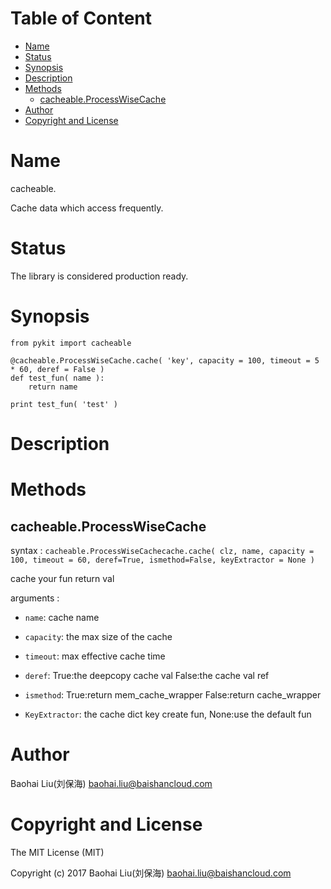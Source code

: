 <!-- START doctoc generated TOC please keep comment here to allow auto update -->
<!-- DON'T EDIT THIS SECTION, INSTEAD RE-RUN doctoc TO UPDATE -->
#   Table of Content

- [Name](#name)
- [Status](#status)
- [Synopsis](#synopsis)
- [Description](#description)
- [Methods](#methods)
  - [cacheable.ProcessWiseCache](#cacheableprocesswisecache)
- [Author](#author)
- [Copyright and License](#copyright-and-license)

# Name

cacheable.

Cache data which access frequently.

# Status

The library is considered production ready.

# Synopsis

```
from pykit import cacheable

@cacheable.ProcessWiseCache.cache( 'key', capacity = 100, timeout = 5 * 60, deref = False )
def test_fun( name ):
    return name

print test_fun( 'test' )
```

# Description


# Methods

## cacheable.ProcessWiseCache

 syntax :
`cacheable.ProcessWiseCachecache.cache( clz, name, capacity = 100, timeout = 60, deref=True, ismethod=False, keyExtractor = None )`

cache your fun return val

 arguments :

-   `name`:
    cache name

-   `capacity`:
    the max size of the cache

-   `timeout`:
    max effective cache time

-   `deref`:
    True:the deepcopy cache val False:the cache val ref

-   `ismethod`:
    True:return mem_cache_wrapper False:return cache_wrapper

-   `KeyExtractor`:
    the cache dict key create fun, None:use the default fun

# Author

Baohai Liu(刘保海) <baohai.liu@baishancloud.com>

# Copyright and License

The MIT License (MIT)

Copyright (c) 2017 Baohai Liu(刘保海) <baohai.liu@baishancloud.com>
